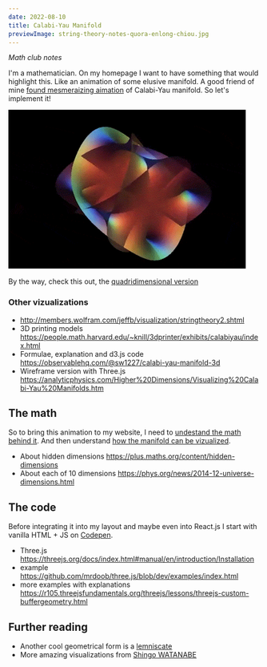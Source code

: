 ```yaml
---
date: 2022-08-10
title: Calabi-Yau Manifold
previewImage: string-theory-notes-quora-enlong-chiou.jpg
---
```


_Math club notes_


I'm a mathematician. On my homepage I want to have something that would highlight this. Like an animation of some elusive manifold. A good friend of mine [found mesmeraizing aimation](https://www.reddit.com/r/DMT/comments/evy01l/have_you_seen_this_its_a_calabiyau_manifold/) of Calabi-Yau manifold. So let's implement it!

![mesmeraizing aimation of Calabi-Yau manifold](./calabi-yau-manifold.gif)

By the way, check this out, the [quadridimensional version](http://www.lactamme.polytechnique.fr/Mosaic/images/CAYA.K1.0129.21.1.M.D/display.html)

### Other vizualizations

- http://members.wolfram.com/jeffb/visualization/stringtheory2.shtml
- 3D printing models https://people.math.harvard.edu/~knill/3dprinter/exhibits/calabiyau/index.html
- Formulae, explanation and d3.js code https://observablehq.com/@sw1227/calabi-yau-manifold-3d
- Wireframe version with Three.js https://analyticphysics.com/Higher%20Dimensions/Visualizing%20Calabi-Yau%20Manifolds.htm

## The math


So to bring this animation to my website, I need to [undestand the math behind it](http://www.scholarpedia.org/article/Calabi-Yau_manifold). And then understand [how the manifold can be vizualized](https://analyticphysics.com/Higher%20Dimensions/Visualizing%20Calabi-Yau%20Manifolds.htm).

- About hidden dimensions https://plus.maths.org/content/hidden-dimensions
- About each of 10 dimensions https://phys.org/news/2014-12-universe-dimensions.html

## The code

Before integrating it into my layout and maybe even into React.js I start with vanilla HTML + JS on [Codepen](https://codepen.io/mikolasan/pen/WNzKEZO?editors=1111). 

- Three.js https://threejs.org/docs/index.html#manual/en/introduction/Installation
- example https://github.com/mrdoob/three.js/blob/dev/examples/index.html
- more examples with explanations https://r105.threejsfundamentals.org/threejs/lessons/threejs-custom-buffergeometry.html


## Further reading

- Another cool geometrical form is a [lemniscate](https://mathworld.wolfram.com/Lemniscate.html)
- More amazing visualizations from [Shingo WATANABE](https://sw1227.github.io/portfolio/#/)
